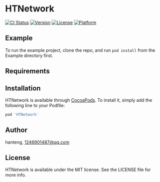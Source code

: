 # HTNetwork

[![CI Status](https://img.shields.io/travis/hanteng/HTNetwork.svg?style=flat)](https://travis-ci.org/hanteng/HTNetwork)
[![Version](https://img.shields.io/cocoapods/v/HTNetwork.svg?style=flat)](https://cocoapods.org/pods/HTNetwork)
[![License](https://img.shields.io/cocoapods/l/HTNetwork.svg?style=flat)](https://cocoapods.org/pods/HTNetwork)
[![Platform](https://img.shields.io/cocoapods/p/HTNetwork.svg?style=flat)](https://cocoapods.org/pods/HTNetwork)

## Example

To run the example project, clone the repo, and run `pod install` from the Example directory first.

## Requirements

## Installation

HTNetwork is available through [CocoaPods](https://cocoapods.org). To install
it, simply add the following line to your Podfile:

```ruby
pod 'HTNetwork'
```

## Author

hanteng, 1246901487@qq.com

## License

HTNetwork is available under the MIT license. See the LICENSE file for more info.
